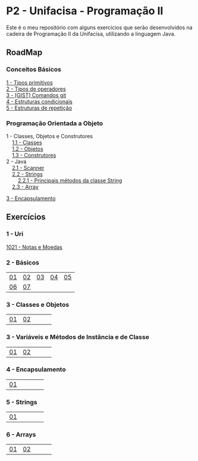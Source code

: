 # P2 - Unifacisa - Programação II

Este é o meu repositório com alguns exercícios que serão desenvolvidos na cadeira de Programação II da Unifacisa, utilizando a linguagem Java.

## RoadMap

### Conceitos Básicos

[1 - Tipos primitivos](doc/TiposPrimitivos.md)  
[2 - Tipos de operadores](doc/TiposDeOperadores.md)  
[3 - [GIST] Comandos git](https://gist.github.com/raquelsouto/340954086b8d504b9dd38e01e5313582)  
[4 - Estruturas condicionais](doc/EstruturasCondicionais.md)   
[5 - Estruturas de repetição ](doc/EstruturasDeRepeticao.md)

### Programação Orientada a Objeto
1 - Classes, Objetos e Construtores   
&nbsp;&nbsp;&nbsp;&nbsp;[1.1 - Classes](doc/Classes.md)  
&nbsp;&nbsp;&nbsp;&nbsp;[1.2 - Objetos](doc/Objetos.md)  
&nbsp;&nbsp;&nbsp;&nbsp;[1.3 - Construtores](doc/Construtores.md)  
2 - Java  
&nbsp;&nbsp;&nbsp;&nbsp;[2.1 - Scanner](doc/Scanner.md)  
&nbsp;&nbsp;&nbsp;&nbsp;[2.2 - Strings](doc/String.md)  
&nbsp;&nbsp;&nbsp;&nbsp;&nbsp;&nbsp;&nbsp;&nbsp;[2.2.1 - Principais métodos da classe String](doc/metodosString.md)  
&nbsp;&nbsp;&nbsp;&nbsp;[2.3 - Array](doc/Array.md)  
 
[3 - Encapsulamento](doc/Encapsulamento.md)


## Exercícios  

### 1 - Uri

[1021 - Notas e Moedas](exercicios/uri/1021)

### 2 - Básicos  

|                             |                             |                             |                             |                             |
|            :---:            |            :---:            |            :---:            |             :---:           |              :---:          |
| [01](exercicios/basicos/01) | [02](exercicios/basicos/02) | [03](exercicios/basicos/03) | [04](exercicios/basicos/04) | [05](exercicios/basicos/05) |
| [06](exercicios/basicos/06) | [07](exercicios/basicos/07) |   |   |   |

### 3 - Classes e Objetos

|                             |                             |                           |                             |                             |
|            :---:            |            :---:            |            :---:          |             :---:           |              :---:          |
| [01](exercicios/classesObjetos/01) | [02](exercicios/classesObjetos/02) | |

### 3 - Variáveis e Métodos de Instância e de Classe
|                             |                             |                           |                             |                             |
|            :---:            |            :---:            |            :---:          |             :---:           |              :---:          |
| [01](exercicios/variaveisEMetodosDeInstanciaDeClasse/01) | [02](exercicios/variaveisEMetodosDeInstanciaDeClasse/02) | 

### 4 - Encapsulamento
|                             |                             |                           |                             |                             |
|            :---:            |            :---:            |            :---:          |             :---:           |              :---:          |
| [01](exercicios/encapsulamento/01) | 

### 5 - Strings
|                             |                             |                           |                             |                             |
|            :---:            |            :---:            |            :---:          |             :---:           |              :---:          |
| [01](exercicios/strings/01) | 

### 6 - Arrays
|                             |                             |                           |                             |                             |
|            :---:            |            :---:            |            :---:          |             :---:           |              :---:          |
| [01](exercicios/arrays/01) | [02](exercicios/arrays/02)   | 